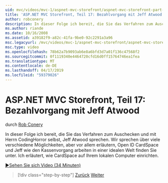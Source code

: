 ```yaml
---
uid: mvc/videos/mvc-1/aspnet-mvc-storefront/aspnet-mvc-storefront-part-17-checkout-with-jeff-atwood
title: 'ASP.NET MVC Storefront, Teil 17: Bezahlvorgang mit Jeff Atwood | Microsoft-Dokumentation'
author: robconery
description: In dieser Folge ich bereit, die Sie das Verfahren zum Auschecken und mit Herrn CodingHorror selbst, Jeff Atwood sprechen. Wir sprechen über viele verschiedene Möglichkeiten, aber vor allem erläutern Ope...
ms.author: riande
ms.date: 10/16/2008
ms.assetid: a39182f9-a82c-41fa-9be0-92c2291a3a96
msc.legacyurl: /mvc/videos/mvc-1/aspnet-mvc-storefront/aspnet-mvc-storefront-part-17-checkout-with-jeff-atwood
msc.type: video
ms.openlocfilehash: 78b62a7b9093ab6e8a6bfd3d7a01f136c47568f2
ms.sourcegitcommit: 0f1119340e4464720cfd16d0ff15764746ea1fea
ms.translationtype: MT
ms.contentlocale: de-DE
ms.lasthandoff: 04/17/2019
ms.locfileid: "59379026"
---
```

# <a name="aspnet-mvc-storefront-part-17-checkout-with-jeff-atwood"></a>ASP.NET MVC Storefront, Teil 17: Bezahlvorgang mit Jeff Atwood

durch [Rob Conery](https://github.com/robconery)

In dieser Folge ich bereit, die Sie das Verfahren zum Auschecken und mit Herrn CodingHorror selbst, Jeff Atwood sprechen. Wir sprechen über viele verschiedene Möglichkeiten, aber vor allem erläutern, Open ID CardSpace und Jeff wie den Kassenvorgang arbeiten in einer idealen Welt finden Sie unter. Ich erläutert, wie CardSpace auf Ihrem lokalen Computer einrichten.

[&#9654;Sehen Sie sich Video (34 Minuten)](https://channel9.msdn.com/Blogs/ASP-NET-Site-Videos/aspnet-mvc-storefront-part-17-checkout-with-jeff-atwood)

> [!div class="step-by-step"]
> [Zurück](aspnet-mvc-storefront-part-16-membership-redo-with-openid.md)
> [Weiter](aspnet-mvc-storefront-part-18-creating-an-experience.md)
